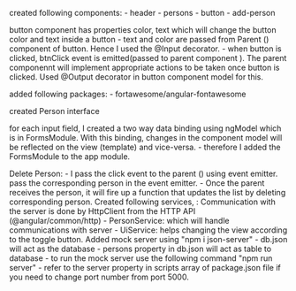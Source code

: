 created following components: - header - persons - button - add-person

button component has properties color, text which will change the button color and text inside a button - text and color are passed from Parent (<app-header>) component of button. Hence I used the @Input decorator. - when button is clicked, btnClick event is emitted(passed to parent component <app-header>). The parent componennt
will implement appropriate actions to be taken once button is clicked. Used @Output decorator in button
component model for this.

added following packages: - fortawesome/angular-fontawesome

created Person interface

for each input field, I created a two way data binding using ngModel which is in FormsModule.
With this binding, changes in the component model will be reflected on the view (template) and vice-versa. - therefore I added the FormsModule to the app module.

Delete Person: - I pass the click event to the parent (<app-persons>) using event emitter. pass the corresponding person in the event emitter. - Once the parent receives the person, it will fire up a function that updates the list by deleting corresponding person.
Created following services, :
Communication with the server is done by HttpClient from the HTTP API (@angular/common/http) - PersonService: which will handle communications with server - UiService: helps changing the view according to the toggle button.
Added mock server using "npm i json-server" - db.json will act as the database - persons property in db.json will act as table to database - to run the mock server use the following command "npm run server" - refer to the server property in scripts array of package.json file
if you need to change port number from port 5000.
